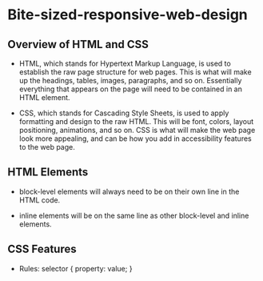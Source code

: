 # Bite-sized-responsive-web-design

## Overview of HTML and CSS
- HTML, which stands for Hypertext Markup Language, is used to establish the raw page structure for web pages. This is what will make up the headings, tables, images, paragraphs, and so on. Essentially everything that appears on the page will need to be contained in an HTML element. 

- CSS, which stands for Cascading Style Sheets, is used to apply formatting and design to the raw HTML. This will be font, colors, layout positioning, animations, and so on. CSS is what will make the web page look more appealing, and can be how you add in accessibility features to the web page. 

## HTML Elements
- block-level elements will always need to be on their own line in the HTML code.

- inline elements will be on the same line as other block-level and inline elements.

## CSS Features
- Rules:
    selector { property: value; }